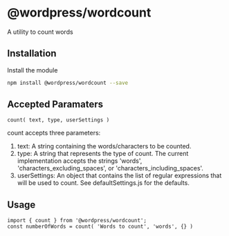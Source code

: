 # @wordpress/wordcount

A utility to count words

## Installation

Install the module

```bash
npm install @wordpress/wordcount --save
```


## Accepted Paramaters
```JS
count( text, type, userSettings )
````
count accepts three parameters:
1. text: A string containing the words/characters to be counted.
2. type: A string that represents the type of count. The current implementation accepts the strings 'words', 'characters_excluding_spaces', or 'characters_including_spaces'.
3. userSettings: An object that contains the list of regular expressions that will be used to count. See defaultSettings.js for the defaults.

## Usage
```JS
import { count } from '@wordpress/wordcount';
const numberOfWords = count( 'Words to count', 'words', {} )

